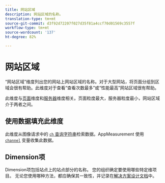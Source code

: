 ```yaml
---
title: 网站区域
description: 网站区域的名称。
translation-type: tm+mt
source-git-commit: d3f92d72207f027d35f81a4ccf70d01569c3557f
workflow-type: tm+mt
source-wordcount: '137'
ht-degree: 82%

---
```



# 网站区域

“网站区域”维度列出您的网站上网站区域的名称。对于大型网站，将页面分组到区域会很有帮助。此维度对于查看“查看次数最多”或“性能最高”网站区域很有帮助。

此维度与[页面](page.md)维度和[服务器](server.md)维度相关。页面粒度最大，服务器粒度最小，网站区域介于两者之间。

## 使用数据填充此维度

此维度从图像请求中的 [`ch` 查询字符串](/help/implement/validate/query-parameters.md)检索数据。AppMeasurement 使用 [`channel`](/help/implement/vars/page-vars/channel.md) 变量收集此数据。

## Dimension项

Dimension项包括站点上的站点部分的名称。 您的组织确定要使用哪些特定维项目。 无论您使用哪种方法，都应确保其一致性，并记录在[解决方案设计文档](/help/implement/prepare/solution-design.md)中。
